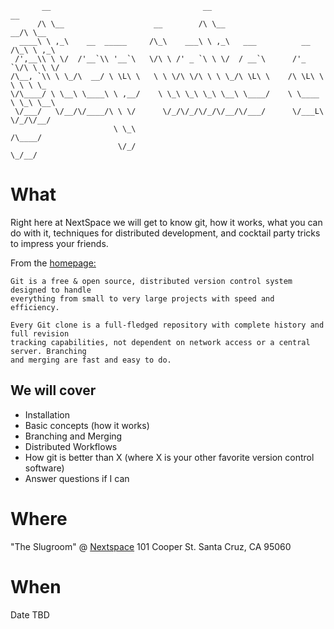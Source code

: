            __                                  __                           __      
          /\ \__                    __        /\ \__                     __/\ \__   
      ____\ \ ,_\    __  _____     /\_\    ___\ \ ,_\   ___          __ /\_\ \ ,_\  
     /',__\\ \ \/  /'__`\\ '__`\   \/\ \ /' _ `\ \ \/  / __`\      /'_ `\/\ \ \ \/  
    /\__, `\\ \ \_/\  __/ \ \L\ \   \ \ \/\ \/\ \ \ \_/\ \L\ \    /\ \L\ \ \ \ \ \_ 
    \/\____/ \ \__\ \____\ \ ,__/    \ \_\ \_\ \_\ \__\ \____/    \ \____ \ \_\ \__\
     \/___/   \/__/\/____/\ \ \/      \/_/\/_/\/_/\/__/\/___/      \/___L\ \/_/\/__/
                           \ \_\                                     /\____/        
                            \/_/                                     \_/__/         


What
====
Right here at NextSpace we will get to know git, how it works, what you can do with it,
techniques for distributed development, and cocktail party tricks to impress your friends.

From the [homepage:](http://git-scm.org/)

    Git is a free & open source, distributed version control system designed to handle
    everything from small to very large projects with speed and efficiency.

    Every Git clone is a full-fledged repository with complete history and full revision
    tracking capabilities, not dependent on network access or a central server. Branching
    and merging are fast and easy to do.

We will cover
-------------
* Installation
* Basic concepts (how it works)
* Branching and Merging
* Distributed Workflows
* How git is better than X (where X is your other favorite version control software)
* Answer questions if I can

Where
=====
"The Slugroom" @ [Nextspace](http://nextspace.us/)
101 Cooper St.
Santa Cruz, CA 95060

When
====
Date TBD